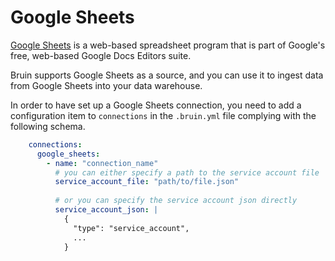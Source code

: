 # Google Sheets

[Google Sheets](https://workspace.google.com/products/sheets/)  is a web-based spreadsheet program that is part of Google's free, web-based Google Docs Editors suite.

Bruin supports Google Sheets as a source, and you can use it to ingest data from Google Sheets into your data warehouse.

In order to have set up a Google Sheets connection, you need to add a configuration item to `connections` in the `.bruin.yml` file complying with the following schema.


```yaml
    connections:
      google_sheets:
        - name: "connection_name"
          # you can either specify a path to the service account file
          service_account_file: "path/to/file.json"
          
          # or you can specify the service account json directly
          service_account_json: |
            {
              "type": "service_account",
              ...
            }
```